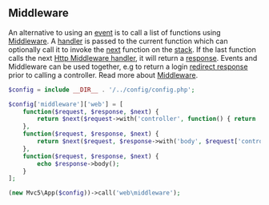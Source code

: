 ## Middleware

An alternative to using an [event](https://github.com/mvc5/mvc5/blob/master/src/Event.php) is to call a list of functions using [Middleware](https://github.com/mvc5/mvc5/blob/master/src/Middleware.php). A [handler](https://github.com/mvc5/mvc5/blob/master/src/Middleware.php#L33) is passed to the current function which can optionally call it to invoke the [next](https://github.com/mvc5/mvc5/blob/master/src/Middleware.php#L34) function on the [stack](https://github.com/mvc5/mvc5/blob/master/config/middleware.php#L7). If the last function calls the next [Http Middleware handler](https://github.com/mvc5/mvc5/blob/master/src/Middleware.php#L33), it will return a [response](https://github.com/mvc5/mvc5/blob/master/src/Http/Response.php). Events and Middleware can be used together, e.g to return a login [redirect response](https://github.com/mvc5/mvc5/blob/master/src/Response/Redirect.php) prior to calling a controller. Read more about <a href="/overview/#middleware">Middleware</a>.

```php
$config = include __DIR__ . '/../config/config.php';

$config['middleware']['web'] = [
    function($request, $response, $next) {
        return $next($request->with('controller', function() { return 'Hello!'; }), $response);
    },
    function($request, $response, $next) {
        return $next($request, $response->with('body', $request['controller']()));
    },
    function($request, $response, $next) {
        echo $response->body();
    }
];

(new Mvc5\App($config))->call('web\middleware');
```
